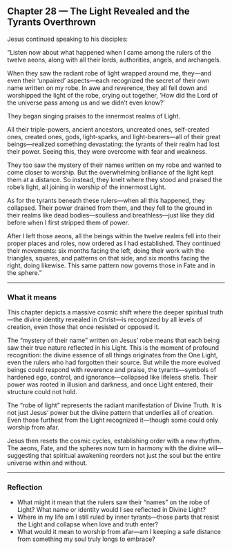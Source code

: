 ## Chapter 28 — The Light Revealed and the Tyrants Overthrown

Jesus continued speaking to his disciples:

“Listen now about what happened when I came among the rulers of the twelve aeons, along with all their lords, authorities, angels, and archangels.

When they saw the radiant robe of light wrapped around me, they—and even their ‘unpaired’ aspects—each recognized the secret of their own name written on my robe. In awe and reverence, they all fell down and worshipped the light of the robe, crying out together, ‘How did the Lord of the universe pass among us and we didn’t even know?’

They began singing praises to the innermost realms of Light.

All their triple-powers, ancient ancestors, uncreated ones, self-created ones, created ones, gods, light-sparks, and light-bearers—all of their great beings—realized something devastating: the tyrants of their realm had lost their power. Seeing this, they were overcome with fear and weakness.

They too saw the mystery of their names written on my robe and wanted to come closer to worship. But the overwhelming brilliance of the light kept them at a distance. So instead, they knelt where they stood and praised the robe’s light, all joining in worship of the innermost Light.

As for the tyrants beneath these rulers—when all this happened, they collapsed. Their power drained from them, and they fell to the ground in their realms like dead bodies—soulless and breathless—just like they did before when I first stripped them of power.

After I left those aeons, all the beings within the twelve realms fell into their proper places and roles, now ordered as I had established. They continued their movements: six months facing the left, doing their work with the triangles, squares, and patterns on that side, and six months facing the right, doing likewise. This same pattern now governs those in Fate and in the sphere.”

---

### What it means

This chapter depicts a massive cosmic shift where the deeper spiritual truth—the divine identity revealed in Christ—is recognized by all levels of creation, even those that once resisted or opposed it.

The “mystery of their name” written on Jesus’ robe means that each being saw their true nature reflected in his Light. This is the moment of profound recognition: the divine essence of all things originates from the One Light, even the rulers who had forgotten their source. But while the more evolved beings could respond with reverence and praise, the tyrants—symbols of hardened ego, control, and ignorance—collapsed like lifeless shells. Their power was rooted in illusion and darkness, and once Light entered, their structure could not hold.

The “robe of light” represents the radiant manifestation of Divine Truth. It is not just Jesus’ power but the divine pattern that underlies all of creation. Even those furthest from the Light recognized it—though some could only worship from afar.

Jesus then resets the cosmic cycles, establishing order with a new rhythm. The aeons, Fate, and the spheres now turn in harmony with the divine will—suggesting that spiritual awakening reorders not just the soul but the entire universe within and without.

---

### Reflection

* What might it mean that the rulers saw their “names” on the robe of Light? What name or identity would I see reflected in Divine Light?
* Where in my life am I still ruled by inner tyrants—those parts that resist the Light and collapse when love and truth enter?
* What would it mean to worship from afar—am I keeping a safe distance from something my soul truly longs to embrace?

